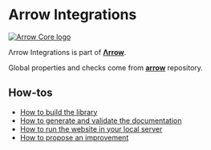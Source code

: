 # Arrow Integrations

[![Arrow Core logo](https://raw.githubusercontent.com/arrow-kt/arrow-site/master/docs/img/core/arrow-core-brand-sidebar.svg?sanitize=true)](https://arrow-kt.io)

Λrrow Integrations is part of [**Λrrow**](https://arrow-kt.io).

Global properties and checks come from [**arrow**](https://github.com/arrow-kt/arrow) repository.

## How-tos

* [How to build the library](https://github.com/arrow-kt/arrow/blob/master/docs/libraries/how-to-build-a-library.md)
* [How to generate and validate the documentation](https://github.com/arrow-kt/arrow/blob/master/docs/libraries/how-to-generate-and-validate-documentation.md)
* [How to run the website in your local server](https://github.com/arrow-kt/arrow/blob/master/docs/libraries/how-to-run-the-website-in-your-local-server.md)
* [How to propose an improvement](https://github.com/arrow-kt/arrow/blob/master/docs/libraries/how-to-propose-an-improvement.md)
